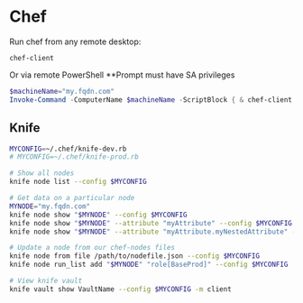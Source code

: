 # Chef

Run chef from any remote desktop:

```
chef-client
```

Or via remote PowerShell
**Prompt must have SA privileges

```powershell
$machineName="my.fqdn.com"
Invoke-Command -ComputerName $machineName -ScriptBlock { & chef-client }
```

## Knife

```bash
MYCONFIG=~/.chef/knife-dev.rb
# MYCONFIG=~/.chef/knife-prod.rb

# Show all nodes
knife node list --config $MYCONFIG

# Get data on a particular node
MYNODE="my.fqdn.com"
knife node show "$MYNODE" --config $MYCONFIG
knife node show "$MYNODE" --attribute "myAttribute" --config $MYCONFIG
knife node show "$MYNODE" --attribute "myAttribute.myNestedAttribute" --config $MYCONFIG

# Update a node from our chef-nodes files
knife node from file /path/to/nodefile.json --config $MYCONFIG
knife node run_list add "$MYNODE" "role[BaseProd]" --config $MYCONFIG

# View knife vault
knife vault show VaultName --config $MYCONFIG -m client
```